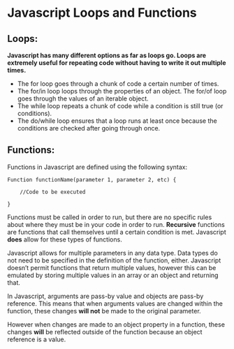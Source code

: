 # Javascript Loops and Functions

## Loops:

**Javascript has many different options as far as loops go. Loops are extremely useful for repeating code without having to write it out multiple times.**  
- The for loop goes through a chunk of code a certain number of times. 
- The for/in loop loops through the properties of an object. The for/of loop goes through the values of an iterable object. 
- The while loop repeats a chunk of code while a condition is still true (or conditions). 
- The do/while loop ensures that a loop runs at least once because the conditions are checked after going through once. 

## Functions:

Functions in Javascript are defined using the following syntax:
```
Function functionName(parameter 1, parameter 2, etc) {
	
	//Code to be executed
	
}
```
Functions must be called in order to run, but there are no specific rules about where they must be in your code in order to run. 
**Recursive** functions are functions that call themselves until a certain condition is met. Javascript **does** allow for these types of functions. 

Javascript allows for multiple parameters in any data type. Data types do not need to be specified in the definition of the function, either. 
Javascript doesn’t permit functions that return multiple values, however this can be emulated by storing multiple values in an array or an object and returning that.

In Javascript, arguments are pass-by value and objects are pass-by reference. This means that when arguments values are changed within the function, these changes **will not** be made to the original parameter. 

However when changes are made to an object property in a function, these changes **will** be reflected outside of the function because an object reference is a value.
